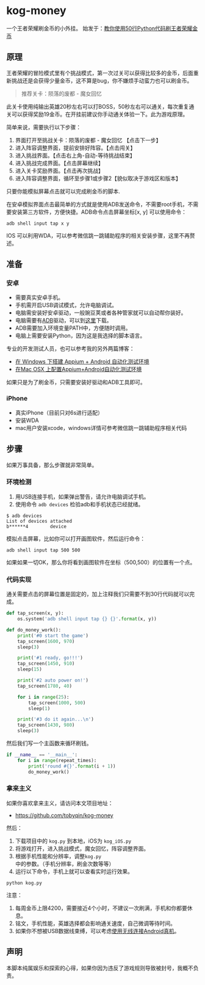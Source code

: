 # kog-money

一个王者荣耀刷金币的小外挂。
始发于：[教你使用50行Python代码刷王者荣耀金币](https://betacat.online/posts/2017-12-14/hack-way-to-get-golden-coins-for-king-of-glory/)

## 原理

王者荣耀的冒险模式里有个挑战模式，第一次过关可以获得比较多的金币，后面重新挑战还是会获得少量金币，这不算是bug，你不嫌烦手动蛮力也可以刷金币。

> 推荐关卡：陨落的废都 - 魔女回忆

此关卡使用纯输出英雄20秒左右可以打BOSS，50秒左右可以通关，每次重复通关可以获得奖励19金币。在开挂前建议你手动通关体验一下。此为游戏原理。

简单来说，需要执行以下步骤：

1. 界面打开至挑战关卡：陨落的废都 - 魔女回忆 【点击下一步】
2. 进入阵容调整界面，提前安排好阵容。【点击闯关】
3. 进入挑战界面。【点击右上角-自动-等待挑战结束】
4. 进入挑战完成界面。【点击屏幕继续】
5. 进入关卡奖励界面。【点击再次挑战】
6. 进入阵容调整界面，循环至步骤1或步骤2【貌似取决于游戏区和版本】

只要你能模拟屏幕点击就可以完成刷金币的脚本.

在安卓模拟界面点击最简单的方式就是使用ADB发送命令，不需要root手机，不需要安装第三方软件，方便快捷。ADB命令点击屏幕坐标[x, y] 可以使用命令：

```
adb shell input tap x y
```

IOS 可以利用WDA，可以参考微信跳一跳辅助程序的相关安装步骤，这里不再赘述。

## 准备

### 安卓
- 需要真实安卓手机。
- 手机需开启USB调试模式，允许电脑调试。
- 电脑需安装好安卓驱动，一般豌豆荚或者各种管家就可以自动帮你装好。
- 电脑需要有[ADB](https://developer.android.com/studio/releases/platform-tools.html)驱动，可以到[这里](https://adb.clockworkmod.com/)下载。
- ADB需要加入环境变量PATH中，方便随时调用。
- 电脑上需要安装Python，因为这是我选择的脚本语言。

专业的开发测试人员，也可以参考我的另外两篇博客：

- [在 Windows 下搭建 Appium + Android 自动化测试环境](https://betacat.online/posts/2017-05-03/setup-appium-automation-test-environment/)
- [在Mac OSX 上配置Appium+Android自动化测试环境](https://betacat.online/posts/2017-12-10/setup-appium-test-environment-on-mac-osx/)

如果只是为了刷金币，只需要安装好驱动和ADB工具即可。

### iPhone
- 真实iPhone（目前只对6s进行适配）
- 安装WDA
- mac用户安装xcode，windows详情可参考微信跳一跳辅助程序相关代码

## 步骤

如果万事具备，那么步骤就非常简单。

### 环境检测
1. 用USB连接手机，如果弹出警告，请允许电脑调试手机。
2. 使用命令 `adb devices` 检验adb和手机状态已经就绪。

```
$ adb devices
List of devices attached
b******4        device
```
模拟点击屏幕，比如你可以打开画图软件，然后运行命令：

```
adb shell input tap 500 500
```
如果如果一切OK，那么你将看到画图软件在坐标（500,500）的位置有一个点。

### 代码实现

通关需要点击的屏幕位置是固定的，加上注释我们只需要不到30行代码就可以完成。

```python
def tap_screen(x, y):
    os.system('adb shell input tap {} {}'.format(x, y))

def do_money_work():
    print('#0 start the game')
    tap_screen(1600, 970)
    sleep(3)

    print('#1 ready, go!!!')
    tap_screen(1450, 910)
    sleep(15)

    print('#2 auto power on!')
    tap_screen(1780, 40)

    for i in range(25):
        tap_screen(1000, 500)
        sleep(1)

    print('#3 do it again...\n')
    tap_screen(1430, 980)
    sleep(3)
```

然后我们写一个主函数来循环刷钱。

```python
if __name__ == '__main__':
    for i in range(repeat_times):
        print('round #{}'.format(i + 1))
        do_money_work()
```

### 拿来主义

如果你喜欢拿来主义，请访问本文项目地址：

- https://github.com/tobyqin/kog-money

然后：
1. 下载项目中的 `kog.py` 到本地，iOS为 `kog_iOS.py`
2. 将游戏打开，进入挑战模式，魔女回忆，阵容调整界面。
3. 根据手机性能和分辨率，调整`kog.py`中的参数。（手机分辨率，刷金次数等等）
4. 运行以下命令，手机上就可以查看实时运行效果。

```
python kog.py
```

注意：

1. 每周金币上限4200，需要接近4个小时，不建议一次刷满，手机和你都要休息。
2. 铭文，手机性能，英雄选择都会影响通关速度，自己微调等待时间。
3. 如果你不想被USB数据线束缚，可以考虑[使用无线连接Android真机](https://betacat.online/posts/2017-12-12/connect-adb-via-wifi/)。

## 声明

本脚本纯属娱乐和探索的心得，如果你因为违反了游戏规则导致被封号，我概不负责。